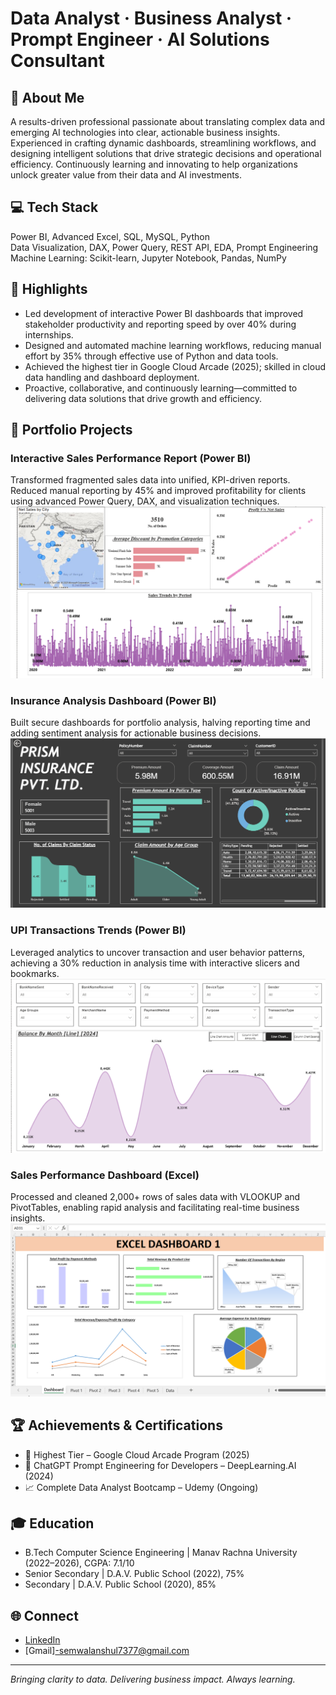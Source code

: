 #  Data Analyst · Business Analyst · Prompt Engineer · AI Solutions Consultant

## 👋 About Me
A results-driven professional passionate about translating complex data and emerging AI technologies into clear, actionable business insights. Experienced in crafting dynamic dashboards, streamlining workflows, and designing intelligent solutions that drive strategic decisions and operational efficiency. Continuously learning and innovating to help organizations unlock greater value from their data and AI investments.

## 💻 Tech Stack
Power BI, Advanced Excel, SQL, MySQL, Python  
Data Visualization, DAX, Power Query, REST API, EDA, Prompt Engineering  
Machine Learning: Scikit-learn, Jupyter Notebook, Pandas, NumPy

## 🌟 Highlights

- Led development of interactive Power BI dashboards that improved stakeholder productivity and reporting speed by over 40% during internships.
- Designed and automated machine learning workflows, reducing manual effort by 35% through effective use of Python and data tools.
- Achieved the highest tier in Google Cloud Arcade (2025); skilled in cloud data handling and dashboard deployment.
- Proactive, collaborative, and continuously learning—committed to delivering data solutions that drive growth and efficiency.

## 🚀 Portfolio Projects

### Interactive Sales Performance Report (Power BI)
Transformed fragmented sales data into unified, KPI-driven reports. Reduced manual reporting by 45% and improved profitability for clients using advanced Power Query, DAX, and visualization techniques.
![Page1](Project1p1.png)

### Insurance Analysis Dashboard (Power BI)
Built secure dashboards for portfolio analysis, halving reporting time and adding sentiment analysis for actionable business decisions.
![Page1](Project2p1.png)

### UPI Transactions Trends (Power BI)
Leveraged analytics to uncover transaction and user behavior patterns, achieving a 30% reduction in analysis time with interactive slicers and bookmarks.
![Page1](Project3p1.png)

### Sales Performance Dashboard (Excel)
Processed and cleaned 2,000+ rows of sales data with VLOOKUP and PivotTables, enabling rapid analysis and facilitating real-time business insights.
![Page1](Project4p1.png)

## 🏆 Achievements & Certifications

- 🥇 Highest Tier – Google Cloud Arcade Program (2025)
- 🏅 ChatGPT Prompt Engineering for Developers – DeepLearning.AI (2024)
- 📈 Complete Data Analyst Bootcamp – Udemy (Ongoing)

## 🎓 Education

- B.Tech Computer Science Engineering | Manav Rachna University (2022–2026), CGPA: 7.1/10
- Senior Secondary | D.A.V. Public School (2022), 75%
- Secondary | D.A.V. Public School (2020), 85%

## 🌐 Connect

- [LinkedIn](https://linkedin.com/in/anshulsemwal7)
- [Gmail]-semwalanshul7377@gmail.com

---

_Bringing clarity to data. Delivering business impact. Always learning._
